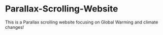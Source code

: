 # Parallax-Scrolling-Website
This is a Parallax scrolling website focusing on Global Warming and climate changes!
